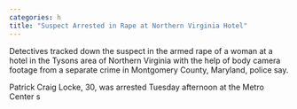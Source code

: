 ```yaml
---
categories: h
title: "Suspect Arrested in Rape at Northern Virginia Hotel"
---
```


Detectives tracked down the suspect in the armed rape of a woman at a hotel in the Tysons area of Northern Virginia with the help of body camera footage from a separate crime in Montgomery County, Maryland, police say.



Patrick Craig Locke, 30, was arrested Tuesday afternoon at the Metro Center s